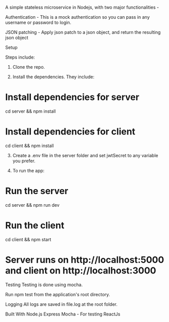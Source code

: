 A simple stateless microservice in Nodejs, with two major functionalities -

Authentication - This is a mock authentication so you can pass in any username or password to login.

JSON patching - Apply json patch to a json object, and return the resulting json object

Setup

Steps include:

1. Clone the repo.

2. Install the dependencies. They include:

# Install dependencies for server
cd server && npm install

# Install dependencies for client
cd client && npm install

3. Create a .env file in the server folder and set jwtSecret to any variable you prefer.

4. To run the app:

# Run the server
cd server && npm run dev

# Run the client
cd client && npm start

# Server runs on http://localhost:5000 and client on http://localhost:3000


Testing
Testing is done using mocha.

Run npm test from the application's root directory.

Logging
All logs are saved in file.log at the root folder.

Built With
Node.js
Express
Mocha - For testing
ReactJs